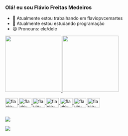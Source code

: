 ### Olá! eu sou Flávio Freitas Medeiros

- 🔭 Atualmente estou trabalhando em flaviopvcemartes
- 🌱 Atualmente estou estudando programação
- 😄 Pronouns: ele/dele

<div>

  <a href="https://github.com/flaviofreitasmedeiros">
  <img height = "180em" src = "https://github-readme-stats.vercel.app/api?username=flaviofreitasmedeiros&show_icons=true&theme=dracula&include_all_commits=true&count_private=true" />
  <img height = "180em" src = "https://github-readme-stats.vercel.app/api/top-langs/?username=flaviofreitasmedeiros&layout=compact&langs_count=7&theme=dracula" />
</div>
<div style = "display: inline_block"> <br>
  <img align = "center" alt = "flavio-Js" height = "30" width = "40" src = "https://raw.githubusercontent.com/devicons/devicon/master/icons/javascript/javascript-plain .svg ">
  <img align = "center" alt = "flavio-Ts" height = "30" width = "40" src = "https://raw.githubusercontent.com/devicons/devicon/master/icons/typescript/typescript-plain .svg ">
  <img align = "center" alt = "flavio-React" height = "30" width = "40" src = "https://raw.githubusercontent.com/devicons/devicon/master/icons/react/react-original .svg ">
  <img align = "center" alt = "flavio-HTML" height = "30" width = "40" src = "https://raw.githubusercontent.com/devicons/devicon/master/icons/html5/html5-original .svg ">
  <img align = "center" alt = "flavio-CSS" height = "30" width = "40" src = "https://raw.githubusercontent.com/devicons/devicon/master/icons/css3/css3-original .svg ">
  <img align = "center" alt = "flavio-Python" height = "30" width = "40" src = "https://raw.githubusercontent.com/devicons/devicon/master/icons/python/python-original .svg ">
  <img align = "center" alt = "flavio-Csharp" height = "30" width = "40" src = "https://raw.githubusercontent.com/devicons/devicon/master/icons/csharp/csharp-original .svg ">
</div>
  
  ##
 
<div> 
  <a href="https://instagram.com/flaviopvcemartes" target="_blank"> <img src = "https://img.shields.io/badge/-Instagram-%23E4405F?style=for-the- emblema & logo = instagram & logoColor = white "target =" _ blank "> </a>
 	
  <a href = "mailto:flaviof.medeiros23@gmail.com"> <img src = "https://img.shields.io/badge/-Gmail-%23333?style=for-the-badge&logo=gmail&logoColor=white" target = "_ blank"> </a>

 
   
</div>















































